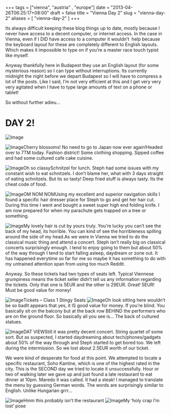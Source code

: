 +++
tags = ["vienna", "austria" , "europe"]
date = "2013-04-26T06:25:17+08:00"
draft = false
title = "Vienna Day 2"
slug = "vienna-day-2"
aliases = [
	"vienna-day-2"
]
+++

Its always difficult keeping these blog things up to date, mostly because I never have access to a decent computer, or internet access. In the case in Vienna, even if I DID have access to a computer it wouldn’t  help because the keyboard layout for these are completely different to English layouts. Which makes it impossible to type on if you’re a master race touch typist like myself.

Anyway thankfully here in Budapest they use an English layout (for some mysterious reason) so I can type without interruptions. Its currently midnight the night before we depart Budapest so I will have to compress a lot of the posts. Like I said, I’m not very efficient at this and I get very very very agitated when I have to type large amounts of text on a phone or tablet!

So without further adieu…


# DAY 2!

![Image](/images/2013/05/img-20130428-wa0000.jpg)


![Image](/images/2013/05/img-20130428-wa0001.jpg)Cherry blossoms! No need to go to Japan now ever again!Headed over to 7TM today. Fashion district! Some clothing shopping. Sipped coffee and had some cultured cafe cake cuisine.


![Image](/images/2013/05/img_20130425_104653.jpg)Oh so classySchnitzel for lunch. Steph had some issues with my constant wish to eat schnitzels. I don’t blame her, what with 3 days straight of eating schnitzels. But its so tasty! Deep fried stuff is always tasty. Its the cheat code of food.


![Image](/images/2013/05/img-20130428-wa0002.jpg)OM NOM NOMUsing my excellent and superior navigation skills I found a specific hair dresser place for Steph to go and get her hair cut. During this time I went and bought a sweet super high end folding knife. I am now prepared for when my parachute gets trapped on a tree or something.


![Image](/images/2013/05/img-20130428-wa0004.jpg)My lovely hair is cut by yours truly. You’re lucky you can’t see the back of my head, its horrible. You can kind of see the horribleness spilling around the side of my head.As we were in Vienna we tried to do the classical music thing and attend a concert. Steph isn’t really big on classical concerts surprisingly enough. I tend to enjoy going to them but about 50% of the way through I tend to start falling asleep, daydream or zone out. It has happened everytime so far for me so maybe it has something to do with my untrained attention span from using too much Reddit.

Anyway. So these tickets had two types of seats left. Typical Viennese grumpiness means the ticket seller didn’t tell us any information regarding the tickets. Only that one is 5EUR and the other is 29EUR. Great! 5EUR! Must be good value for money!


![Image](/images/2013/05/img-20130428-wa00031.jpg)Tickets – Class 1 Stingy Seats
![Image](/images/2013/05/img-20130428-wa0006.jpg)Oh look sitting here wouldn’t be so badIt appears that yes, it IS good value for money. If you’re blind. You basically sit on the balcony but at the back row BEHIND the performers who are on the ground floor. So basically all you see is… The back of cultured statues.


![Image](/images/2013/05/img_20130425_191521.jpg)DAT VIEWStill it was pretty decent concert. String quartet of some sort. But as suspected, I started daydreaming about tech/phones/gadgets about 50% of the way through and Steph started to get bored too. We left during the intermission. So we lost about 2.5EUR worth of our ticket.

We were kind of desperate for food at this point. We attempted to locate a specific restaurant, Soho Kantine, which is one of the highest rated in the city. This is the SECOND day we tried to locate it unsuccessfully. Hour or two of walking later we gave up and just found a late restaurant to eat dinner at 10pm. Maredo it was called. It had a steak! I managed to translate the menu by guessing German words. The words are surprisingly similar to English. Unlike Hungarian grrr…


![Image](/images/2013/05/img-20130428-wa0008.jpg)Hmm this probably isn’t the restaurant
![Image](/images/2013/05/img-20130428-wa0007.jpg)My ‘holy crap I’m lost’ pose

